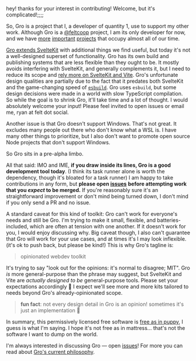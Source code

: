 hey! thanks for your interest in contributing! Welcome, but it's complicated!;;;;

So, Gro is a project that I, a developer of quantity 1, use to support my other work.
Although Gro is a [@feltcoop](https://github.com/feltcoop) project,
I am its only developer for now,
and we have
[more](https://github.com/feltcoop/felt)
[important](https://github.com/feltcoop/felt-server)
[projects](https://github.com/feltcoop/felt.social)
that occupy almost all of our time.

[Gro extends SvelteKit](https://github.com/feltcoop/gro/blob/main/src/docs/sveltekit.md)
with additional things we find useful,
but today it's not a well-designed superset of functionality.
Gro has its own build and publishing systems that are less flexible than they ought to be.
It mostly avoids interfering with SvelteKit, and generally complements it,
but I need to reduce its scope and
[rely more on SvelteKit and Vite](https://github.com/feltcoop/gro/blob/main/src/docs/sveltekit.md).
Gro's unfortunate design qualities are partially due to the fact that
it predates both SvelteKit and the game-changing speed of
[`esbuild`](https://github.com/evanw/esbuild).
Gro uses `esbuild`, but some design decisions were made in a world with slow TypeScript compilation.
So while the goal is to shrink Gro, it'll take time and a lot of thought.
I would absolutely welcome your input!
Please feel invited to open issues or email me, ryan at felt dot social.

Another issue is that Gro doesn't support Windows. That's not great.
It excludes many people out there who don't know what a WSL is.
I have many other things to prioritize,
but I also don't want to promote open source Node projects that don't support Windows.

So Gro sits in a pre-alpha limbo.

All that said: IMO and IME, **if you draw inside its lines, Gro is a good development tool today**.
(I think its task runner alone is worth the dependency, though it's bloated for a task runner)
I am happy to take contributions in any form,
but **please open [issues](https://github.com/feltcoop/gro/issues)**
**before attempting work that you _expect_ to be merged.**
If you're reasonably sure it's an straightforward improvement or don't mind being turned down,
I don't mind if you only send a PR and no issue.

A standard caveat for this kind of toolkit: Gro can't work for everyone's needs and still be Gro.
I'm trying to make it small, flexible, and batteries-included,
which are often at tension with one another.
If it doesn't work for you, I would enjoy discussing why.
Big caveat though, I also can't guarantee that Gro will work for your use cases,
and at times it's I may look inflexible. (it's ok to push back, but please be kind!)
This is why Gro's tagline is:

> opinionated webdev toolkit

It's trying to say "look out for the opinions: it's normal to disagree; MIT".
Gro _is_ more general-purpose than the phrase may suggest,
but SvelteKit and Vite are _actually designed to be_ general-purpose tools.
Please set your expectations accordingly 🐢
I expect we'll see more and more kits tailored
to needs beyond Gro's already-opinionated scope.

> **fun fact**: not every design detail in Gro is an opinion! sometimes it's just an implementation 🐌

In summary, this permissively licensed free software is
[free as in puppy](https://twitter.com/GalaxyKate/status/1371159136684105728),
I guess is what I'm saying.
I hope it's not free as in mattress... that's not the software I want to dump on the world.

I'm always interested in discussing Gro —
open [issues](https://github.com/feltcoop/gro/issues)!
For more you can read about [Gro's current philosophy](/src/docs/philosophy.md).
